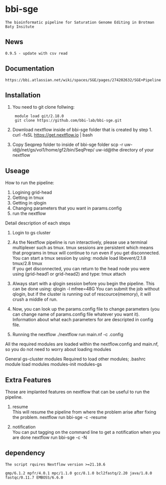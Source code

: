 # bbi-sge
    The bioinformatic pipeline for Saturation Genome Editing in Brotman Baty Insitute

## News
    0.9.5 - update with csv read

## Documentation
    https://bbi.atlassian.net/wiki/spaces/SGE/pages/274202632/SGE+Pipeline

## Installation

1. You need to git clone follwing:  

        module load git/2.18.0
        git clone https://github.com/bbi-lab/bbi-sge.git

2. Download nextflow inside of bbi-sge folder that is created by step 1.   
        curl -fsSL https://get.nextflow.io | bash

3. Copy Seqprep folder to inside of bbi-sge folder
    scp -r uw-id@/net/gs/vol1/home/gf2/bin/SeqPrep/ uw-id@the directory of your nextflow

## Useage

How to run the pipeline:
1. Logining grid-head
2. Getting in tmux
3. Getting in qlogin
4. Changing parameters that you want in params.config
5. run the nextflow

Detail description of each steps

1. Login to gs cluster  

2. As the Nextflow pipeline is run interactively, please use a terminal multiplexer such as tmux. tmux sessions are persistent which means that programs in tmux will continue to run even if you get disconnected. You can start a tmux session by using:
    module load libevent/2.1.8 tmux/2.8
    tmux   
If you get disconnected, you can return to the head node you were using (grid-head1 or grid-head2) and type:
    tmux attach

3. Always start with a qlogin session before you begin the pipeline. This can be done using:
    qlogin -l mfree=48G 
You can submit the job without qlogin, but if the cluster is running out of rescource(memory), it will crush a middle of run.

4. Now, you can look up the params.config file to change parameters (you can change name of params.config file whatever you want it). Information about what each parameters for are descripted in config file.

5. Running the nextflow
        ./nextflow run main.nf -c <config name>.config 

All the required modules are loaded within the nextflow.config and main.nf, so you do not need to worry about loading modules 

General gs-cluster modules 
Required to load other modules; .bashrc
    module load modules modules-init modules-gs  

## Extra Features
Those are implanted features on nextflow that can be useful to run the pipeline.

1. resume  
This will resume the pipeline from where the problem arise after fixing the problem.
    nextflow run bbi-sge -c <config name> -resume

2. notification  
You can put tagging on the command line to get a notification when you are done
    nextflow run bbi-sge -c <config name> -N <recipient address>  

## dependency
    The script rquires Nextflow version >=21.10.6  

    gmp/6.1.2 mpfr/4.0.1 mpc/1.1.0 gcc/8.1.0 bcl2fastq/2.20 java/1.8.0 fastqc/0.11.7 EMBOSS/6.6.0
